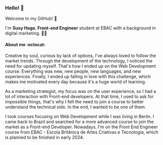 ### Hello! 👋

<!--
**susyhaga/susyhaga** is a ✨ _special_ ✨ repository because its `README.md` (this file) appears on your GitHub profile.

Here are some ideas to get you started:

- 🔭 I’m currently working on ...
- 🌱 I’m currently learning ...
- 👯 I’m looking to collaborate on ...
- 🤔 I’m looking for help with ...
- 💬 Ask me about ...
- 📫 How to reach me: ...
- 😄 Pronouns: ...
- ⚡ Fun fact: ...
-->

Welcome to my GitHub! :tada: 

I'm **Susy Haga**, **Front-end Engineer** student at EBAC with a background in digital marketing. :woman_student:

#### About me :octocat:

Creative by soul, curious by lack of options, I've always loved to follow the market trends. Through the development of the technology, I noticed the need for updating myself. That's how I ended up on the Web Development course. Everything was new, new people, new languages, and new experiences. Finally, I ended up falling in love with this challenge, which makes me motivated every day because it's a huge world of learning.

As a marketing strategist, my focus was on the user experience, so I had a lot of interaction with Front-end developers. At that time, I used to ask for impossible things, that's why I felt the need to join a course to better understand the technical side. In the end, I wanted to be one of them.

I took courses focusing on Web Development while I was living in Berlin. I came back to Brazil and searched for a more advanced course to join the market as a Front-end Developer. Nowadays, I'm on the Front End Engineer course from EBAC - Escola Britânica de Artes Criativas e Tecnologia, which is planned to be finished in early 2024. 

